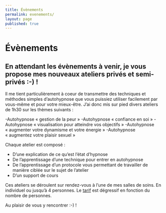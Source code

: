 ```yaml
---
title: Évènements
permalink: evenements/
layout: page
published: true
---
```


# Évènements

## En attendant les évènements à venir, je vous propose mes nouveaux ateliers privés et semi-privés :-) !

Il me tient  particulièrement à coeur de  transmettre des techniques et méthodes simples d’autohypnose que vous puissiez utiliser facilement par vous-même et pour votre mieux-être. J’ai donc mis sur pied divers ateliers de 1h30 sur les thèmes suivants :

-Autohypnose « gestion de la peur »
-Autohypnose « confiance en soi »
-Autohypnose « visualisation pour atteindre vos objectifs »
-Autohypnose « augmenter votre dynamisme et votre énergie »
-Autohypnose « augmentez votre plaisir sexuel »

Chaque atelier est composé :

- D’une explication de ce qu’est l’état d’hypnose
- De l’apprentissage d’une technique pour  entrer en autohypnose
- De l’apprentissage d’un protocole vous permettant de travailler de manière ciblée sur le sujet de l’atelier
- D’un support de cours

Ces ateliers se déroulent sur rendez-vous à l’une de mes salles de soins. En individuel ou jusqu’à 4 personnes. Le [tarif](http://laetitia-stucki.ch/tarifs/) est dégressif en fonction du nombre de personnes.

Au plaisir de vous y rencontrer :-) !
